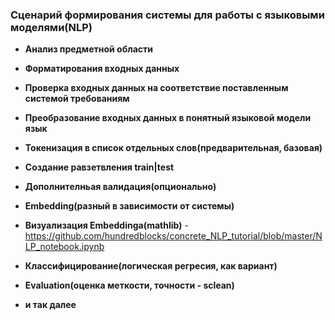 ### Сценарий формирования системы для работы с языковыми моделями(NLP)

- **Анализ предметной области**  

- **Форматирования входных данных**  

- **Проверка входных данных на соответствие поставленным системой требованиям** 

- **Преобразование входных данных в понятный языковой модели язык** 

- **Токенизация в список отдельных слов(предварительная, базовая)** 

- **Создание равзетвления train|test**

- **Дополнителньая валидация(опционально)**

- **Embedding(разный в зависимости от системы)**

- **Визуализация Embeddinga(mathlib)** - https://github.com/hundredblocks/concrete_NLP_tutorial/blob/master/NLP_notebook.ipynb

- **Классифицирование(логическая регресия, как вариант)**

- **Evaluation(оценка меткости, точности - sclean)**

- **и так далее**


